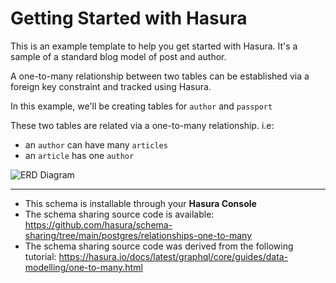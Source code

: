 # Getting Started with Hasura

This is an example template to help you get started with Hasura. It's a sample of a standard blog model of post and author.

A one-to-many relationship between two tables can be established via a foreign key constraint and tracked using Hasura.

In this example, we'll be creating tables for `author` and `passport`

These two tables are related via a one-to-many relationship. i.e:

- an `author` can have many `articles`
- an `article` has one `author`

![ERD Diagram](https://hasura.github.io/schema-sharing/postgres/relationships-one-to-many/diagram.png)

-----

- This schema is installable through your **Hasura Console**
- The schema sharing source code is available: https://github.com/hasura/schema-sharing/tree/main/postgres/relationships-one-to-many
- The schema sharing source code was derived from the following tutorial: https://hasura.io/docs/latest/graphql/core/guides/data-modelling/one-to-many.html